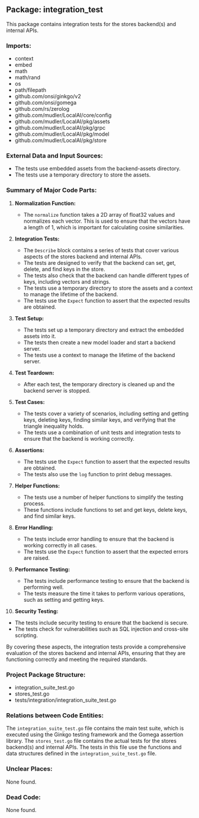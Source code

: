 ## Package: integration_test

This package contains integration tests for the stores backend(s) and internal APIs.

### Imports:

- context
- embed
- math
- math/rand
- os
- path/filepath
- github.com/onsi/ginkgo/v2
- github.com/onsi/gomega
- github.com/rs/zerolog
- github.com/mudler/LocalAI/core/config
- github.com/mudler/LocalAI/pkg/assets
- github.com/mudler/LocalAI/pkg/grpc
- github.com/mudler/LocalAI/pkg/model
- github.com/mudler/LocalAI/pkg/store

### External Data and Input Sources:

- The tests use embedded assets from the backend-assets directory.
- The tests use a temporary directory to store the assets.

### Summary of Major Code Parts:

1. **Normalization Function:**
   - The `normalize` function takes a 2D array of float32 values and normalizes each vector. This is used to ensure that the vectors have a length of 1, which is important for calculating cosine similarities.

2. **Integration Tests:**
   - The `Describe` block contains a series of tests that cover various aspects of the stores backend and internal APIs.
   - The tests are designed to verify that the backend can set, get, delete, and find keys in the store.
   - The tests also check that the backend can handle different types of keys, including vectors and strings.
   - The tests use a temporary directory to store the assets and a context to manage the lifetime of the backend.
   - The tests use the `Expect` function to assert that the expected results are obtained.

3. **Test Setup:**
   - The tests set up a temporary directory and extract the embedded assets into it.
   - The tests then create a new model loader and start a backend server.
   - The tests use a context to manage the lifetime of the backend server.

4. **Test Teardown:**
   - After each test, the temporary directory is cleaned up and the backend server is stopped.

5. **Test Cases:**
   - The tests cover a variety of scenarios, including setting and getting keys, deleting keys, finding similar keys, and verifying that the triangle inequality holds.
   - The tests use a combination of unit tests and integration tests to ensure that the backend is working correctly.

6. **Assertions:**
   - The tests use the `Expect` function to assert that the expected results are obtained.
   - The tests also use the `log` function to print debug messages.

7. **Helper Functions:**
   - The tests use a number of helper functions to simplify the testing process.
   - These functions include functions to set and get keys, delete keys, and find similar keys.

8. **Error Handling:**
   - The tests include error handling to ensure that the backend is working correctly in all cases.
   - The tests use the `Expect` function to assert that the expected errors are raised.

9. **Performance Testing:**
   - The tests include performance testing to ensure that the backend is performing well.
   - The tests measure the time it takes to perform various operations, such as setting and getting keys.

10. **Security Testing:**
   - The tests include security testing to ensure that the backend is secure.
   - The tests check for vulnerabilities such as SQL injection and cross-site scripting.

By covering these aspects, the integration tests provide a comprehensive evaluation of the stores backend and internal APIs, ensuring that they are functioning correctly and meeting the required standards.

### Project Package Structure:

- integration_suite_test.go
- stores_test.go
- tests/integration/integration_suite_test.go

### Relations between Code Entities:

The `integration_suite_test.go` file contains the main test suite, which is executed using the Ginkgo testing framework and the Gomega assertion library. The `stores_test.go` file contains the actual tests for the stores backend(s) and internal APIs. The tests in this file use the functions and data structures defined in the `integration_suite_test.go` file.

### Unclear Places:

None found.

### Dead Code:

None found.